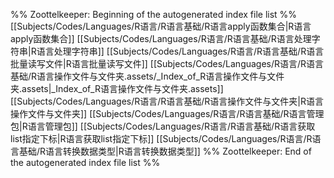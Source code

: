 %% Zoottelkeeper: Beginning of the autogenerated index file list  %%
 [[Subjects/Codes/Languages/R语言/R语言基础/R语言apply函数集合|R语言apply函数集合]]
 [[Subjects/Codes/Languages/R语言/R语言基础/R语言处理字符串|R语言处理字符串]]
 [[Subjects/Codes/Languages/R语言/R语言基础/R语言批量读写文件|R语言批量读写文件]]
 [[Subjects/Codes/Languages/R语言/R语言基础/R语言操作文件与文件夹.assets/_Index_of_R语言操作文件与文件夹.assets|_Index_of_R语言操作文件与文件夹.assets]]
 [[Subjects/Codes/Languages/R语言/R语言基础/R语言操作文件与文件夹|R语言操作文件与文件夹]]
 [[Subjects/Codes/Languages/R语言/R语言基础/R语言管理包|R语言管理包]]
 [[Subjects/Codes/Languages/R语言/R语言基础/R语言获取list指定下标|R语言获取list指定下标]]
 [[Subjects/Codes/Languages/R语言/R语言基础/R语言转换数据类型|R语言转换数据类型]]
%% Zoottelkeeper: End of the autogenerated index file list  %%
